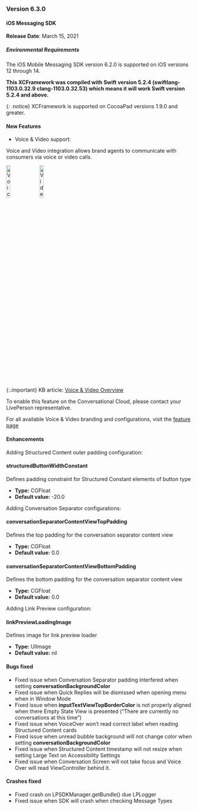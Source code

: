### Version 6.3.0
#### iOS Messaging SDK

**Release Date**: March 15, 2021

##### Environmental Requirements
The iOS Mobile Messaging SDK version 6.2.0 is supported on iOS versions 12 through 14. 

**This XCFramework was compiled with Swift version 5.2.4 (swiftlang-1103.0.32.9 clang-1103.0.32.53) which means it will work Swift version 5.2.4 and above.**

{: .notice} 
XCFramework is supported on CocoaPad versions 1.9.0 and greater.



#### New Features
* Voice & Video support:

Voice and Video integration allows brand agents to communicate with consumers via voice or video calls.
<div style="width: 100%; position: relative;">
    <img src="../../../../img/iosSDK/in_app_sdk_ios_voice_call.png" alt="Voice call example screen" style="float: left; width: 15%;height: auto; margin-right: 1em">
    <img src="../../../../img/iosSDK/in_app_sdk_ios_video_call.png" alt="Video call example screen" style="width: 15%;height: auto;">
</div>

{:.important}
KB article: [Voice & Video Overview](https://knowledge.liveperson.com/agent-manager-workspace-agent-tools-for-messaging-agent-workspace-for-messaging-cobrowse-for-messaging.html)

To enable this feature on the Conversational Cloud, please contact your LivePerson representative.

For all available Voice & Video branding and configurations, visit the [feature page](mobile-app-messaging-sdk-for-ios-advanced-features-voice-and-video.html) 
 
#### Enhancements

Adding Structured Content outer padding configuration:

#### structuredButtonWidthConstant
Defines padding constraint for Structured Constant elements of button type

- **Type:** CGFloat
- **Default value:** -20.0

Adding Conversation Separator configurations:

#### conversationSeparatorContentViewTopPadding
Defines the top padding for the conversation separator content view

- **Type:** CGFloat
- **Default value:** 0.0

#### conversationSeparatorContentViewBottomPadding
Defines the bottom padding for the conversation separator content view

- **Type:** CGFloat
- **Default value:** 0.0

Adding Link Preview configuration:

#### linkPreviewLoadingImage
Defines image for link preview loader

- **Type:** UIImage
- **Default value:** nil


#### Bugs fixed
* Fixed issue when Conversation Separator padding interfered when setting **conversationBackgroundColor**
* Fixed issue when Quick Replies will be dismissed when opening menu when in Window Mode
* Fixed issue when **inputTextViewTopBorderColor** is not properly aligned when there Empty State View is presented (“There are currently no conversations at this time”)
* Fixed issue when VoiceOver won’t read correct label when reading Structured Content cards
* Fixed issue when unread bubble background will not change color when setting **conversationBackgroundColor**
* Fixed issue when Structured Content timestamp will not resize when setting Large Text on Accessibility Settings
* Fixed issue when Conversation Screen will not take focus and Voice Over will read ViewController behind it.

#### Crashes fixed 
* Fixed crash on LPSDKManager.getBundle() due LPLogger
* Fixed issue when SDK will crash when checking Message Types


